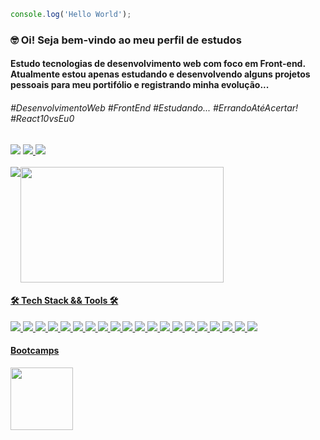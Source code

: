```javascript
console.log('Hello World');
```

<h3> 🤓 Oi! Seja bem-vindo ao meu perfil de estudos</h3>
<h4>Estudo tecnologias de desenvolvimento web com foco em Front-end. Atualmente estou apenas estudando e desenvolvendo alguns projetos pessoais para meu portifólio e registrando minha evolução...</h4>

<h6>#DesenvolvimentoWeb #FrontEnd #Estudando... #ErrandoAtéAcertar! #React10vsEu0</h6>

<div display='flex'>
    <img src="https://img.shields.io/badge/@001.07.22-F3F1EA?style=flat-square&logo=instagram&logoColor=372213">
        <a href='https://www.instagram.com/001.07.22?igsh=MWQyeHA2dm9iNDE3aw==' target='_blank'/>
    </img>
    <img src="https://img.shields.io/badge/Linkedin-F3F1EA?style=flat-square&logo=linkedin&logoColor=372213">
        <a href='#' target='_blank'/>
    </img>
    <img src="https://img.shields.io/badge/Email-F3F1EA?style=flat-square&logo=gmail&logoColor=372213">
        <a href='brunodiasrasquinha@gmail.com' target='_blank'/>
    </img>  
</div>
                        
<br/>
<div style="display: flex;">
    <img src='https://github-readme-stats.vercel.app/api/top-langs/?username=Bruno-rasq&layout=compact&langs_count=10'/>
    <img src='https://cdn.discordapp.com/attachments/1156087460175040577/1230702316194369587/61c57b5c3a9e8672cd2c8ba3a2729dfc.gif?ex=663447d9&is=6621d2d9&hm=23cb11e495633787527cc21f12de06bac7973b4bd78f4b6da9679da66343455e' height='185px' width='325px'/>
</div>

<div>
   <h4> 🛠️ Tech Stack && Tools 🛠️</h4>
   <div>
       <img src="https://img.shields.io/badge/React-%23181717?style=flat-square&logo=react&logoColor=61DAFB"/>
       <img src='https://img.shields.io/badge/TypeScript-%23181717?style=flat-square&logo=typescript'/>
       <img src='https://img.shields.io/badge/JavaScript-%23181717?style=flat-square&logo=javascript'/>
       <img src='https://img.shields.io/badge/Node.js-%23181717?style=flat-square&logo=node.js'/>
       <img src='https://img.shields.io/badge/PHP-%23181717?style=flat-square&logo=php'/>
       <img src='https://img.shields.io/badge/HTML5-%23181717?style=flat-square&logo=html5'/>
       <img src='https://img.shields.io/badge/CSS3-%23181717?style=flat-square&logo=css3&logoColor=1572B6'/>
       <img src='https://img.shields.io/badge/Sass-%23181717?style=flat-square&logo=sass'/>
       <img src='https://img.shields.io/badge/Github-%23181717?style=flat-square&logo=Github'/>
       <img src='https://img.shields.io/badge/Bootstrap-%23181717?style=flat-square&logo=bootstrap'/>
       <img src='https://img.shields.io/badge/Tailwind_CSS-%23181717?style=flat-square&logo=tailwind-css'/>
       <img src='https://img.shields.io/badge/MySQL-%23181717?style=flat-square&logo=mysql'/>
       <img src='https://img.shields.io/badge/-jest-%23181717?style=flat-square&logo=jest&logoColor=white'/>
       <img src='https://img.shields.io/badge/Replit-%23181717?style=flat-square&logo=replit'/>
       <img src='https://img.shields.io/badge/VSCode-%23181717?style=flat-square&logo=visualstudiocode&logoColor=007acc'/>
       <img src='https://img.shields.io/badge/XAMPP-%23181717?style=flat-square&logo=xampp'/>
       <img src='https://img.shields.io/badge/Git-%23181717?style=flat-square&logo=git'/>
       <img src='https://img.shields.io/badge/Firebase-%23181717?style=flat-square&logo=firebase'/>
       <img src='https://img.shields.io/badge/Styled--components-%23181717?style=flat-square&logo=styled-components'/>
       <img src='https://img.shields.io/badge/Python-%23181717?style=flat-square&logo=python'/>
   </div>
</div>

<div>
    <h4>Bootcamps </h4>
    <img src="https://hermes.dio.me/tracks/648ef080-6c4b-4e54-bf72-34f62030f350.png" height="100px"/>
</div>
